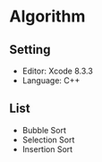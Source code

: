 # Algorithm
## Setting

* Editor: Xcode 8.3.3
* Language: C++

## List

* Bubble Sort
* Selection Sort
* Insertion Sort
